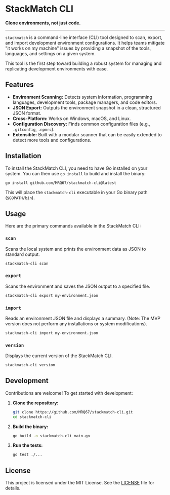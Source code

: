 # StackMatch CLI

**Clone environments, not just code.**

---

`stackmatch` is a command-line interface (CLI) tool designed to scan, export, and import development environment configurations. It helps teams mitigate "it works on my machine" issues by providing a snapshot of the tools, languages, and settings on a given system.

This tool is the first step toward building a robust system for managing and replicating development environments with ease.

## Features

- **Environment Scanning:** Detects system information, programming languages, development tools, package managers, and code editors.
- **JSON Export:** Outputs the environment snapshot in a clean, structured JSON format.
- **Cross-Platform:** Works on Windows, macOS, and Linux.
- **Configuration Discovery:** Finds common configuration files (e.g., `.gitconfig`, `.npmrc`).
- **Extensible:** Built with a modular scanner that can be easily extended to detect more tools and configurations.

## Installation

To install the StackMatch CLI, you need to have Go installed on your system. You can then use `go install` to build and install the binary:

```sh
go install github.com/MRQ67/stackmatch-cli@latest
```

This will place the `stackmatch-cli` executable in your Go binary path (`$GOPATH/bin`).

## Usage

Here are the primary commands available in the StackMatch CLI:

### `scan`

Scans the local system and prints the environment data as JSON to standard output.

```sh
stackmatch-cli scan
```

### `export`

Scans the environment and saves the JSON output to a specified file.

```sh
stackmatch-cli export my-environment.json
```

### `import`

Reads an environment JSON file and displays a summary. (Note: The MVP version does not perform any installations or system modifications).

```sh
stackmatch-cli import my-environment.json
```

### `version`

Displays the current version of the StackMatch CLI.

```sh
stackmatch-cli version
```

## Development

Contributions are welcome! To get started with development:

1.  **Clone the repository:**
    ```sh
    git clone https://github.com/MRQ67/stackmatch-cli.git
    cd stackmatch-cli
    ```

2.  **Build the binary:**
    ```sh
    go build -o stackmatch-cli main.go
    ```

3.  **Run the tests:**
    ```sh
    go test ./...
    ```

## License

This project is licensed under the MIT License. See the [LICENSE](LICENSE) file for details.

